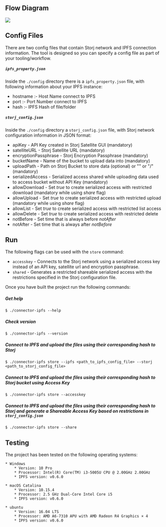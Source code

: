 ## Flow Diagram

![](https://github.com/storj-thirdparty/connector-ipfs/blob/master/README.assets/arch.drawio.png)

## Config Files

There are two config files that contain Storj network and IPFS connection information. The tool is designed so you can specify a config file as part of your tooling/workflow.

##### `ipfs_property.json`

Inside the `./config` directory there is a `ipfs_property.json` file, with following information about your IPFS instance:

* hostname :- Host Name connect to IPFS
* port	   :- Port Number connect to IPFS
* hash	   :- IPFS Hash of file/folder

##### `storj_config.json`

Inside the `./config` directory a `storj_config.json` file, with Storj network configuration information in JSON format:

* apiKey - API Key created in Storj Satellite GUI (mandatory)
* satelliteURL - Storj Satellite URL (mandatory)
* encryptionPassphrase - Storj Encryption Passphrase (mandatory)
* bucketName - Name of the bucket to upload data into (mandatory)
* uploadPath - Path on Storj Bucket to store data (optional) or "" or "/" (mandatory)
* serializedAccess - Serialized access shared while uploading data used to access bucket without API Key (mandatory)
* allowDownload - Set *true* to create serialized access with restricted download (mandatory while using *share* flag)
* allowUpload - Set *true* to create serialized access with restricted upload (mandatory while using *share* flag)
* allowList - Set *true* to create serialized access with restricted list access
* allowDelete - Set *true* to create serialized access with restricted delete
* notBefore - Set time that is always before *notAfter*
* notAfter - Set time that is always after *notBefore*

## Run

The following flags can be used with the `store` command:

* `accesskey` - Connects to the Storj network using a serialized access key instead of an API key, satellite url and encryption passphrase.
* `shared` - Generates a restricted shareable serialized access with the restrictions specified in the Storj configuration file.

Once you have built the project run the following commands:

##### Get help

```
$ ./connector-ipfs --help
```

##### Check version

```
$ ./connector-ipfs --version
```

##### Connect to IPFS and upload the files using their corresponding hash to Storj

```
$ ./connector-ipfs store --ipfs <path_to_ipfs_config_file> --storj <path_to_storj_config_file>
```

##### Connect to IPFS and upload the files using their corresponding hash to Storj bucket using Access Key

```
$ ./connector-ipfs store --accesskey
```

##### Connect to IPFS and upload the files using their corresponding hash to Storj and generate a Shareable Access Key based on restrictions in `storj_config.json`

```
$ ./connector-ipfs store --share
```

##  Testing

The project has been tested on the following operating systems:

```
* Windows
	* Version: 10 Pro
	* Processor: Intel(R) Core(TM) i3-5005U CPU @ 2.00GHz 2.00GHz
	* IPFS version: v0.6.0

* macOS Catalina
	* Version: 10.15.4
	* Processor: 2.5 GHz Dual-Core Intel Core i5
	* IPFS version: v0.6.0

* ubuntu
	* Version: 16.04 LTS
	* Processor: AMD A6-7310 APU with AMD Radeon R4 Graphics × 4
	* IPFS version: v0.6.0
```
